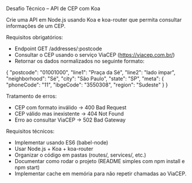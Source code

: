 Desafio Técnico – API de CEP com Koa

Crie uma API em Node.js usando Koa e koa-router que permita consultar informações de um CEP.

Requisitos obrigatórios:
- Endpoint GET /addresses/:postcode
- Consultar o CEP usando o serviço ViaCEP (https://viacep.com.br/)
- Retornar os dados normalizados no seguinte formato:

{
  "postcode": "01001000",
  "line1": "Praça da Sé",
  "line2": "lado ímpar",
  "neighborhood": "Sé",
  "city": "São Paulo",
  "state": "SP",
  "meta": {
    "phoneCode": "11",
    "ibgeCode": "3550308",
    "region": "Sudeste"
  }
}


Tratamento de erros:
- CEP com formato inválido → 400 Bad Request
- CEP válido mas inexistente → 404 Not Found
- Erro ao consultar ViaCEP → 502 Bad Gateway

Requisitos técnicos:
- Implementar usando ES6 (babel-node)
- Usar Node.js + Koa + koa-router
- Organizar o código em pastas (routes/, services/, etc.)
- Documentar como rodar o projeto (README simples com npm install e npm start)
- Implementar cache em memória para não repetir chamadas ao ViaCEP.
